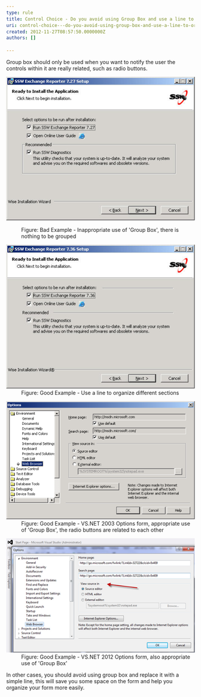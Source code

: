 ```yaml
---
type: rule
title: Control Choice - Do you avoid using Group Box and use a line to organize your form?
uri: control-choice---do-you-avoid-using-group-box-and-use-a-line-to-organize-your-form
created: 2012-11-27T08:57:50.0000000Z
authors: []

---
```


 
Group box should only be used when you want to notify the user the controls within it are really related, such as radio buttons.
   ​<dl class="badImage"><dt><img alt="SSW Exchange Reporter Setup" src="../../assets/RulesT8.jpg"></dt>
<dd>Figure: Bad Example - Inappropriate use of 'Group Box', there is nothing to be grouped</dd></dl><dl class="goodImage"><dt><img alt="SSW Exchange Reporter Setup - Line for Grouping" src="../../assets/RulesT4.jpg"></dt>
<dd>Figure: Good Example - Use a line to organize different sections</dd></dl><dl class="goodImage"><dt><img alt="VS.NET 2003 Options Form" src="../../assets/RulesT6.gif"></dt>
<dd>Figure: Good Example - VS.NET 2003 Options form, appropriate use of 'Group Box', the radio buttons are related to each other</dd></dl><dl class="goodImage"><dt><img alt="Figure: Good Example - VS.NET 2012 Options form, also appropriate use of 'Group Box'" src="../../assets/vsnet-groupbox.jpg"></dt>
<dd>Figure: Good Example - VS.NET 2012 Options form, also appropriate use of 'Group Box'</dd></dl>
In other cases, you should avoid using group box and replace it with a simple line, this will save you some space on the form and help you organize your form more easily.

